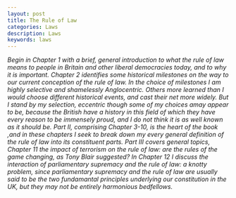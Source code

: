 ```yaml
---
layout: post
title: The Rule of Law
categories: Laws
description: Laws
keywords: laws
---
```

*Begin in Chapter 1 with a brief, general introduction to what the rule of law means to people in Britain and other liberal democracies today, and to why it is important. Chapter 2 identifies some historical milestones on the way to our current conception of the rule of law. In the choice of milestones I am highly selective and shamelessly Anglocentric. Others  more learned  than I would choose different historical events, and cast their net more widely. But I stand by my selection, eccentric though some of my choices amay appear to be, because the British have a history in this field of which they have every reason to be immensely proud, and I do not think it is as well known as it should be. Part II, comprising Chapter 3-10, is the heart of the book ,and in these chapters I seek to break down my every general definition of the rule of law into its constituent parts. Part III covers general topics, Chapter 11 the impact of terrorism on the rule of law: are the rules of the game changing, as Tony Blair suggested? In Chapter 12 I discuss the interaction of parliamentary supremacy and the rule of law: a knotty problem, since parliamentary supremacy and the rule of law are usually said to be the two fundamantal principles underlying our constitution in the UK, but they may not be entirely harmonious bedfellows.*
